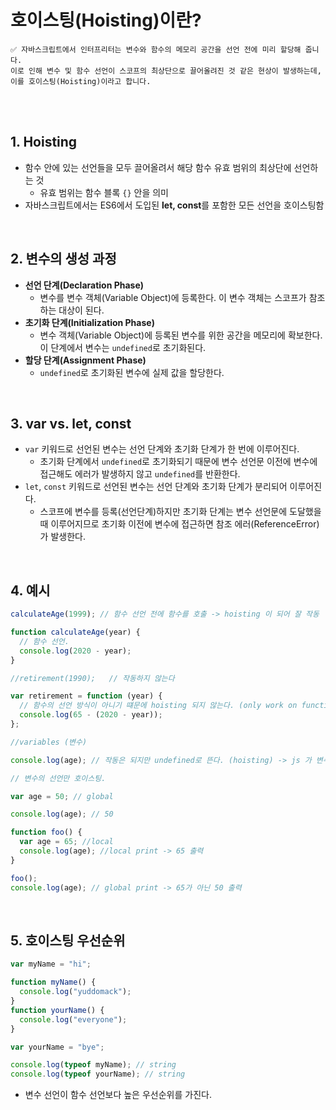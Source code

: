 # 호이스팅(Hoisting)이란?

```
✅ 자바스크립트에서 인터프리터는 변수와 함수의 메모리 공간을 선언 전에 미리 할당해 줍니다.
이로 인해 변수 및 함수 선언이 스코프의 최상단으로 끌어올려진 것 같은 현상이 발생하는데, 이를 호이스팅(Hoisting)이라고 합니다.
```

<br><br>

## 1. Hoisting

- 함수 안에 있는 선언들을 모두 끌어올려서 해당 함수 유효 범위의 최상단에 선언하는 것
  - 유효 범위는 함수 블록 `{}` 안을 의미
- 자바스크립트에서는 ES6에서 도입된 **let, const**를 포함한 모든 선언을 호이스팅함

<br>

## 2. 변수의 생성 과정

- **선언 단계(Declaration Phase)**
  - 변수를 변수 객체(Variable Object)에 등록한다. 이 변수 객체는 스코프가 참조하는 대상이 된다.
- **초기화 단계(Initialization Phase)**
  - 변수 객체(Variable Object)에 등록된 변수를 위한 공간을 메모리에 확보한다. 이 단계에서 변수는 `undefined`로 초기화된다.
- **할당 단계(Assignment Phase)**
  - `undefined`로 초기화된 변수에 실제 값을 할당한다.

<br>

## 3. var vs. let, const

- `var` 키워드로 선언된 변수는 선언 단계와 초기화 단계가 한 번에 이루어진다.
  - 초기화 단계에서 `undefined`로 초기화되기 때문에 변수 선언문 이전에 변수에 접근해도 에러가 발생하지 않고 `undefined`를 반환한다.
- `let`, `const` 키워드로 선언된 변수는 선언 단계와 초기화 단계가 분리되어 이루어진다.
  - 스코프에 변수를 등록(선언단계)하지만 초기화 단계는 변수 선언문에 도달했을 때 이루어지므로 초기화 이전에 변수에 접근하면 참조 에러(ReferenceError)가 발생한다.

<br>

## 4. 예시

```javascript
calculateAge(1999); // 함수 선언 전에 함수를 호출 -> hoisting 이 되어 잘 작동

function calculateAge(year) {
  // 함수 선언.
  console.log(2020 - year);
}

//retirement(1990);   // 작동하지 않는다

var retirement = function (year) {
  // 함수의 선언 방식이 아니기 떄문에 hoisting 되지 않는다. (only work on function declaration)
  console.log(65 - (2020 - year));
};

//variables (변수)

console.log(age); // 작동은 되지만 undefined로 뜬다. (hoisting) -> js 가 변수가 선언되었는지는 알고 있는 것이다.

// 변수의 선언만 호이스팅.

var age = 50; // global

console.log(age); // 50

function foo() {
  var age = 65; //local
  console.log(age); //local print -> 65 출력
}

foo();
console.log(age); // global print -> 65가 아닌 50 출력
```

<br>

## 5. 호이스팅 우선순위

```javascript
var myName = "hi";

function myName() {
  console.log("yuddomack");
}
function yourName() {
  console.log("everyone");
}

var yourName = "bye";

console.log(typeof myName); // string
console.log(typeof yourName); // string
```

- 변수 선언이 함수 선언보다 높은 우선순위를 가진다.
